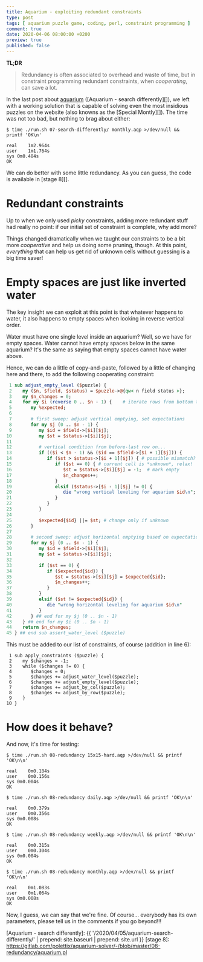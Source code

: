 ```yaml
---
title: Aquarium - exploiting redundant constraints
type: post
tags: [ aquarium puzzle game, coding, perl, constraint programming ]
comment: true
date: 2020-04-06 08:00:00 +0200
preview: true
published: false
---
```


**TL;DR**

> Redundancy is often associated to overhead and waste of time, but in
> constraint programming redundant constraints, when *cooperating*, can save
> a lot.

In the last post about [aquarium][] ([Aquarium - search differently][]), we
left with a working solution that is capable of solving even the most
insidious puzzles on the website (also knowns as the [Special Montly][]).
The time was not too bad, but nothing to brag about either:

```shell
$ time ./run.sh 07-search-differently/ monthly.aqp >/dev/null && printf 'OK\n'

real	1m2.964s
user	1m1.764s
sys	0m0.484s
OK
```

We can do better with some little redundancy. As you can guess, the code is
available in [stage 8][].

# Redundant constraints

Up to when we only used *picky* constraints, adding more redundant stuff had
really no point: if our initial set of constraint is complete, why add more?

Things changed dramatically when we taught our constraints to be a bit more
*cooperative* and help us doing some pruning, though. At this point,
*everything* that can help us get rid of unknown cells without guessing is a
big time saver!

# Empty spaces are just like inverted water

The key insight we can exploit at this point is that whatever happens to
water, it also happens to empty spaces when looking in reverse vertical
order.

Water must have one single level inside an aquarium? Well, so we have for
empty spaces. Water cannot have empty spaces below in the same aquarium?
It's the same as saying that empty spaces cannot have water above.

Hence, we can do a little of copy-and-paste, followed by a little of
changing here and there, to add the following cooperating constraint:

```perl
 1 sub adjust_empty_level ($puzzle) {
 2    my ($n, $field, $status) = $puzzle->@{qw< n field status >};
 3    my $n_changes = 0;
 4    for my $i (reverse 0 .. $n - 1) {    # iterate rows from bottom to top
 5       my %expected;
 6 
 7       # first sweep: adjust vertical emptying, set expectations
 8       for my $j (0 .. $n - 1) {
 9          my $id = $field->[$i][$j];
10          my $st = $status->[$i][$j];
11 
12          # vertical condition from before-last row on...
13          if (($i < $n - 1) && ($id == $field->[$i + 1][$j])) {
14             if ($st > $status->[$i + 1][$j]) { # possible mismatch?
15                if ($st == 0) { # current cell is *unknown*, relax!
16                   $st = $status->[$i][$j] = -1;  # mark empty
17                   $n_changes++;
18                }
19                elsif ($status->[$i - 1][$j] != 0) {
20                   die "wrong vertical leveling for aquarium $id\n";
21                }
22             }
23          }
24 
25          $expected{$id} ||= $st; # change only if unknown
26       }
27    
28       # second sweep: adjust horizontal emptying based on expectations
29       for my $j (0 .. $n - 1) {
30          my $id = $field->[$i][$j];
31          my $st = $status->[$i][$j];
32 
33          if ($st == 0) {
34             if ($expected{$id}) {
35                $st = $status->[$i][$j] = $expected{$id};
36                $n_changes++;
37             }
38          }
39          elsif ($st != $expected{$id}) {
40             die "wrong horizontal leveling for aquarium $id\n"
41          }
42       } ## end for my $j (0 .. $n - 1)
43    } ## end for my $i (0 .. $n - 1)
44    return $n_changes;
45 } ## end sub assert_water_level ($puzzle)
```

This must be added to our list of constraints, of course (addition in line
6):

```
 1 sub apply_constraints ($puzzle) {
 2    my $changes = -1;
 3    while ($changes != 0) {
 4       $changes = 0;
 5       $changes += adjust_water_level($puzzle);
 6       $changes += adjust_empty_level($puzzle);
 7       $changes += adjust_by_col($puzzle);
 8       $changes += adjust_by_row($puzzle);
 9    }
10 }
```

# How does it behave?

And now, it's time for testing:

```shell
$ time ./run.sh 08-redundancy 15x15-hard.aqp >/dev/null && printf 'OK\n\n'

real	0m0.184s
user	0m0.156s
sys	0m0.004s
OK

$ time ./run.sh 08-redundancy daily.aqp >/dev/null && printf 'OK\n\n'

real	0m0.379s
user	0m0.356s
sys	0m0.008s
OK

$ time ./run.sh 08-redundancy weekly.aqp >/dev/null && printf 'OK\n\n'

real	0m0.315s
user	0m0.304s
sys	0m0.004s
OK

$ time ./run.sh 08-redundancy monthly.aqp >/dev/null && printf 'OK\n\n'

real	0m1.083s
user	0m1.064s
sys	0m0.008s
OK

```

Now, I guess, we can say that we're fine. Of course... everybody has its own
parameters, please tell us in the comments if you go beyond!!!

[aquarium]: https://www.puzzle-aquarium.com/
[Special Monthly]: https://www.puzzle-aquarium.com/?size=11
[Aquarium - search differently]: {{ '/2020/04/05/aquarium-search-differently/' | prepend: site.baseurl | prepend: site.url }}
[stage 8]: https://gitlab.com/polettix/aquarium-solver/-/blob/master/08-redundancy/aquarium.pl
